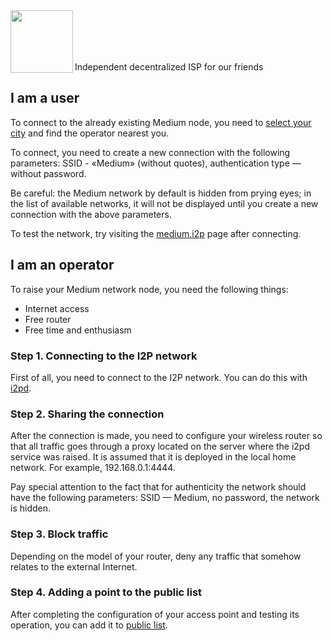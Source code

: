 <img align="left" src="https://i.imgur.com/jwwzAxj.png" width="100px">
<br/><br/><br/><br/>

Independent decentralized ISP for our friends

## I am a user
To connect to the already existing Medium node, you need to [select your city](https://github.com/medium-isp/medium/tree/master/index/ru) and find the operator nearest you.

To connect, you need to create a new connection with the following parameters: SSID - «Medium» (without quotes), authentication type — without password.

Be careful: the Medium network by default is hidden from prying eyes; in the list of available networks, it will not be displayed until you create a new connection with the above parameters.

To test the network, try visiting the [medium.i2p](http://medium.i2p/?i2paddresshelper=dLJzgrK601vSbtNZGQ~R8V0ruRsdeG35gaIdH0RkXzoFioASVww8YociZfrgLsnHmKmMfA46fFv6goHkWYLMcWCDqoNc1X1bUzJwNxGHDcJJ1svKCuMGJDm5Ve~UMkdqEWofeT4tc4F14dJE48ff10jM4Y3Zc1tJCBuXKwtwa~mAdSacDlowXABP3kQ76kpMqQZ6dAithyAi53u-USvTmpK0Lc4uvZsWQL32m~qGMEiNrrlAhHZY2ttPbPUq8ig1bhEoBkN9CEYDdEgH3mw9CNmIhUrQThD9Hp~Wlsvd1x0815U-DDPqQvbwj2KgVRRt4z0uvZ-Ol0gpJwSgXfovVmuGj-PjbzFlfe-oGB-hQWEM~rTvIGdoS09nyWZtzzEQMnOwxv72fEM7HVQbMzSQ3B2UMHDWcXaY~lmQNnXcvNPMZiWA9Qt0ogUdWzDMyz1OvK5hsUPOLEYJMQ7GS272Mx3E6fqGct2EJ20IDIY8MfMVvCzYOK58lvTqeEsAz-fRBQAEAAcAAA==) page after connecting.

## I am an operator
To raise your Medium network node, you need the following things:
* Internet access
* Free router
* Free time and enthusiasm

### Step 1. Connecting to the I2P network
First of all, you need to connect to the I2P network. You can do this with [i2pd](https://github.com/PurpleI2P/i2pd/wiki/Using-i2pd).

### Step 2. Sharing the connection
After the connection is made, you need to configure your wireless router so that all traffic goes through a proxy located on the server where the i2pd service was raised. It is assumed that it is deployed in the local home network. For example, 192.168.0.1:4444.

Pay special attention to the fact that for authenticity the network should have the following parameters: SSID — Medium, no password, the network is hidden.

### Step 3. Block traffic
Depending on the model of your router, deny any traffic that somehow relates to the external Internet.

### Step 4. Adding a point to the public list
After completing the configuration of your access point and testing its operation, you can add it to [public list](https://github.com/medium-isp/medium/blob/master/CONTRIBUTING.md).
